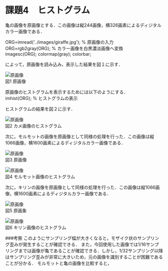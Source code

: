 # 課題4　ヒストグラム

亀の画像を原画像とする．この画像は縦244画像，横326画素によるディジタルカラー画像である．

ORG=imread('../images/giraffe.jpg'); % 原画像の入力      
ORG=rgb2gray(ORG); % カラー画像を白黒濃淡画像へ変換     
imagesc(ORG); colormap(gray); colorbar;

によって，原画像を読み込み，表示した結果を図１に示す．

![原画像](https://github.com/suke123/matlab_image_processing/blob/master/%E8%AA%B2%E9%A1%8C4/images/kame1-1.png)  
図1 原画像

原画像のヒストグラムを表示するためには以下のようにする．        
imhist(ORG); % ヒストグラムの表示       

ヒストグラムの結果を図２に示す．

![原画像](https://github.com/suke123/matlab_image_processing/blob/master/%E8%AA%B2%E9%A1%8C4/images/kame_after.png)  
図2 カメ画像のヒストグラム    

次に，モルモットの画像を原画像として同様の処理を行った．この画像は縦1066画像，横1600画素によるディジタルカラー画像である．

![原画像](https://github.com/suke123/matlab_image_processing/blob/master/%E8%AA%B2%E9%A1%8C4/images/molmot0.png)  
図3 原画像   

![原画像](https://github.com/suke123/matlab_image_processing/blob/master/%E8%AA%B2%E9%A1%8C4/images/molmot_after.png)  
図4 モルモット画像のヒストグラム   

次に，キリンの画像を原画像として同様の処理を行った．この画像は縦1066画像，横1600画素によるディジタルカラー画像である．     

![原画像](https://github.com/suke123/matlab_image_processing/blob/master/%E8%AA%B2%E9%A1%8C4/images/giraffe0.png)    
図5 原画象     

![原画像](https://github.com/suke123/matlab_image_processing/blob/master/%E8%AA%B2%E9%A1%8C4/images/giraffe_after.png)  
図6 キリン画像のヒストグラム    

###考察
このようにサンプリング幅が大きくなると，モザイク状のサンプリング歪みが発生することが確認できる．
また，今回使用した画像では1/16サンプリングまでは画像が亀であることが確認できる．しかし，1/32サンプリング以降はサンプリング歪みが非常に大きいため，元の画像を識別することが困難であることが分かる．
モルモットと亀の画像を比較すると，
